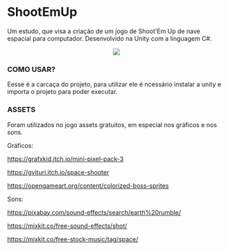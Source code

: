 # ShootEmUp



Um estudo, que visa a criação de um jogo de 
Shoot'Em Up de nave espacial para computador.
Desenvolvido na Unity com a linguagem C#.

<p align="middle">
  <img src="https://github.com/jpramosjp/ShootEmUp/assets/61604869/3a4a627e-5460-4571-98bb-7755c365f329">
</p>


### COMO USAR?
Eesse é a carcaça do projeto, para utilizar ele é ncessário instalar a unity e importa o projeto para poder executar.

### ASSETS

Foram utilizados no jogo assets gratuitos, em especial nos gráficos e nos sons.

Gráficos: 

https://grafxkid.itch.io/mini-pixel-pack-3

https://gvituri.itch.io/space-shooter

https://opengameart.org/content/colorized-boss-sprites


Sons:

https://pixabay.com/sound-effects/search/earth%20rumble/

https://mixkit.co/free-sound-effects/shot/

https://mixkit.co/free-stock-music/tag/space/
